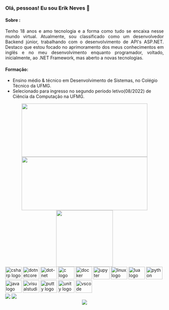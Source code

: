 ###  Olá, pessoas! Eu sou Erik Neves 👋

#### Sobre :
<div align="justify"> 
Tenho 18 anos e amo tecnologia e a forma como tudo se encaixa nesse mundo virtual. Atualmente, sou classificado como um desenvolvedor Backend júnior, trabalhando com o desenvolvimento de API's ASP.NET. Destaco que estou focado no aprimoramento dos meus conhecimentos em inglês e no meu desenvolvimento enquanto programador, voltado, inicialmente, ao .NET Framework, mas aberto a novas tecnologias.
</div> 

#### Formação:
- Ensino médio & técnico em Desenvolvimento de Sistemas, no Colégio Técnico da UFMG.
- Selecionado para ingresso no segundo período letivo(08/2022) de Ciência da Computação na UFMG.

<!-- #### Certificados online: calma que ta saindo já já--> 


<div align="center">
  <a href="https://github.com/erikneves04">
    <img height="170em" width = "400" src="https://github-readme-stats.vercel.app/api?username=erikneves04&show_icons=true&theme=dracula&include_all_commits=true&count_private=true"/>
    <img height="170em" width = "400" src="https://github-readme-stats.vercel.app/api/top-langs/?username=erikneves04&layout=compact&langs_count=7&theme=dracula"/>
    </br>
    <img height="180em" src="http://github-readme-streak-stats.herokuapp.com?user=erikneves04&theme=dracula&date_format=j%20M%5B%20Y%5D"/>
  </a>
</div>
  
<div align="left">
  <img src="https://cdn.jsdelivr.net/gh/devicons/devicon/icons/csharp/csharp-original.svg" height="40" width="52" alt="csharp logo"  />
  <img src="https://cdn.jsdelivr.net/gh/devicons/devicon/icons/dotnetcore/dotnetcore-original.svg" height="40" width="52" alt="dotnetcore logo"  />
  <img src="https://cdn.jsdelivr.net/gh/devicons/devicon/icons/dot-net/dot-net-original.svg" height="40" width="52" alt="dot-net logo"  />
  <img src="https://cdn.jsdelivr.net/gh/devicons/devicon/icons/c/c-original.svg" height="40" width="52" alt="c logo"  />
  <img src="https://cdn.jsdelivr.net/gh/devicons/devicon/icons/docker/docker-original.svg" height="40" width="52" alt="docker logo"  />
  <img src="https://cdn.jsdelivr.net/gh/devicons/devicon/icons/jupyter/jupyter-original.svg" height="40" width="52" alt="jupyter logo"  />
  <img src="https://cdn.jsdelivr.net/gh/devicons/devicon/icons/linux/linux-original.svg" height="40" width="52" alt="linux logo"  />
  <img src="https://cdn.jsdelivr.net/gh/devicons/devicon/icons/lua/lua-original.svg" height="40" width="52" alt="lua logo"  />
  <img src="https://cdn.jsdelivr.net/gh/devicons/devicon/icons/python/python-original.svg" height="40" width="52" alt="python logo"  />
  <img src="https://cdn.jsdelivr.net/gh/devicons/devicon/icons/java/java-original.svg" height="40" width="52" alt="java logo"  />
  <img src="https://cdn.jsdelivr.net/gh/devicons/devicon/icons/visualstudio/visualstudio-plain.svg" height="40" width="52" alt="visualstudio logo"  />
  <img src="https://cdn.jsdelivr.net/gh/devicons/devicon/icons/putty/putty-original.svg" height="40" width="52" alt="putty logo"  />
  <img src="https://cdn.jsdelivr.net/gh/devicons/devicon/icons/unity/unity-original.svg" height="40" width="52" alt="unity logo"  />
  <img src="https://cdn.jsdelivr.net/gh/devicons/devicon/icons/vscode/vscode-original.svg" height="40" width="52" alt="vscode logo"  />
</div>
  
<div> 
    <a href = "mailto:erikrrn04@gmail.com"><img src="https://img.shields.io/badge/-Gmail-%23333?style=for-the-badge&logo=gmail&logoColor=white" target="_blank"></a>
    <a href="https://www.linkedin.com/in/erik-neves/" target="_blank"><img src="https://img.shields.io/badge/-LinkedIn-%230077B5?style=for-the-badge&logo=linkedin&logoColor=white" target="_blank"></a> 
</div>

<div align="center">
  <img src="https://profile-counter.glitch.me/erikneves04/count.svg?"  />
</div>
